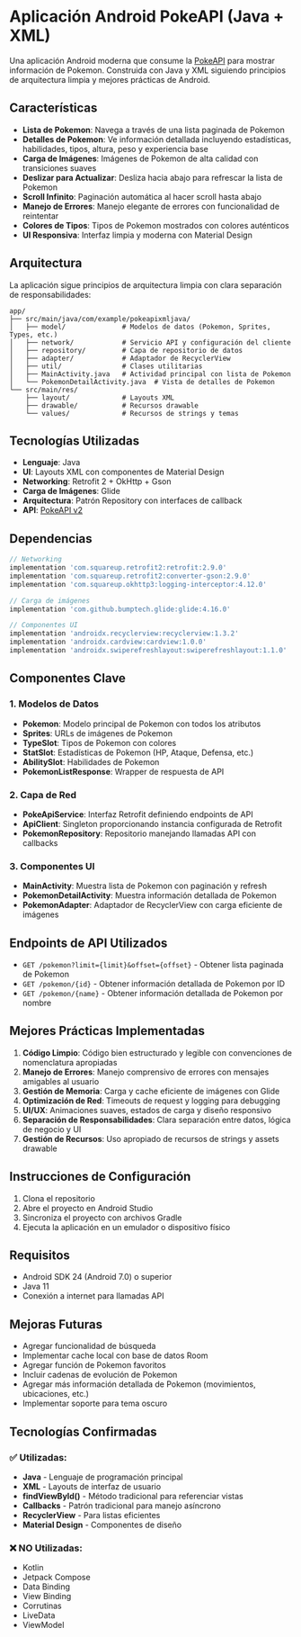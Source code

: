 # Aplicación Android PokeAPI (Java + XML)

Una aplicación Android moderna que consume la [PokeAPI](https://pokeapi.co/) para mostrar información de Pokemon. Construida con Java y XML siguiendo principios de arquitectura limpia y mejores prácticas de Android.

## Características

- **Lista de Pokemon**: Navega a través de una lista paginada de Pokemon
- **Detalles de Pokemon**: Ve información detallada incluyendo estadísticas, habilidades, tipos, altura, peso y experiencia base
- **Carga de Imágenes**: Imágenes de Pokemon de alta calidad con transiciones suaves
- **Deslizar para Actualizar**: Desliza hacia abajo para refrescar la lista de Pokemon
- **Scroll Infinito**: Paginación automática al hacer scroll hasta abajo
- **Manejo de Errores**: Manejo elegante de errores con funcionalidad de reintentar
- **Colores de Tipos**: Tipos de Pokemon mostrados con colores auténticos
- **UI Responsiva**: Interfaz limpia y moderna con Material Design

## Arquitectura

La aplicación sigue principios de arquitectura limpia con clara separación de responsabilidades:

```
app/
├── src/main/java/com/example/pokeapixmljava/
│   ├── model/              # Modelos de datos (Pokemon, Sprites, Types, etc.)
│   ├── network/            # Servicio API y configuración del cliente
│   ├── repository/         # Capa de repositorio de datos
│   ├── adapter/            # Adaptador de RecyclerView
│   ├── util/               # Clases utilitarias
│   ├── MainActivity.java   # Actividad principal con lista de Pokemon
│   └── PokemonDetailActivity.java  # Vista de detalles de Pokemon
└── src/main/res/
    ├── layout/             # Layouts XML
    ├── drawable/           # Recursos drawable
    └── values/             # Recursos de strings y temas
```

## Tecnologías Utilizadas

- **Lenguaje**: Java
- **UI**: Layouts XML con componentes de Material Design
- **Networking**: Retrofit 2 + OkHttp + Gson
- **Carga de Imágenes**: Glide
- **Arquitectura**: Patrón Repository con interfaces de callback
- **API**: [PokeAPI v2](https://pokeapi.co/api/v2/)

## Dependencias

```gradle
// Networking
implementation 'com.squareup.retrofit2:retrofit:2.9.0'
implementation 'com.squareup.retrofit2:converter-gson:2.9.0'
implementation 'com.squareup.okhttp3:logging-interceptor:4.12.0'

// Carga de imágenes
implementation 'com.github.bumptech.glide:glide:4.16.0'

// Componentes UI
implementation 'androidx.recyclerview:recyclerview:1.3.2'
implementation 'androidx.cardview:cardview:1.0.0'
implementation 'androidx.swiperefreshlayout:swiperefreshlayout:1.1.0'
```

## Componentes Clave

### 1. Modelos de Datos
- **Pokemon**: Modelo principal de Pokemon con todos los atributos
- **Sprites**: URLs de imágenes de Pokemon
- **TypeSlot**: Tipos de Pokemon con colores
- **StatSlot**: Estadísticas de Pokemon (HP, Ataque, Defensa, etc.)
- **AbilitySlot**: Habilidades de Pokemon
- **PokemonListResponse**: Wrapper de respuesta de API

### 2. Capa de Red
- **PokeApiService**: Interfaz Retrofit definiendo endpoints de API
- **ApiClient**: Singleton proporcionando instancia configurada de Retrofit
- **PokemonRepository**: Repositorio manejando llamadas API con callbacks

### 3. Componentes UI
- **MainActivity**: Muestra lista de Pokemon con paginación y refresh
- **PokemonDetailActivity**: Muestra información detallada de Pokemon
- **PokemonAdapter**: Adaptador de RecyclerView con carga eficiente de imágenes

## Endpoints de API Utilizados

- `GET /pokemon?limit={limit}&offset={offset}` - Obtener lista paginada de Pokemon
- `GET /pokemon/{id}` - Obtener información detallada de Pokemon por ID
- `GET /pokemon/{name}` - Obtener información detallada de Pokemon por nombre

## Mejores Prácticas Implementadas

1. **Código Limpio**: Código bien estructurado y legible con convenciones de nomenclatura apropiadas
2. **Manejo de Errores**: Manejo comprensivo de errores con mensajes amigables al usuario
3. **Gestión de Memoria**: Carga y cache eficiente de imágenes con Glide
4. **Optimización de Red**: Timeouts de request y logging para debugging
5. **UI/UX**: Animaciones suaves, estados de carga y diseño responsivo
6. **Separación de Responsabilidades**: Clara separación entre datos, lógica de negocio y UI
7. **Gestión de Recursos**: Uso apropiado de recursos de strings y assets drawable

## Instrucciones de Configuración

1. Clona el repositorio
2. Abre el proyecto en Android Studio
3. Sincroniza el proyecto con archivos Gradle
4. Ejecuta la aplicación en un emulador o dispositivo físico

## Requisitos

- Android SDK 24 (Android 7.0) o superior
- Java 11
- Conexión a internet para llamadas API

## Mejoras Futuras

- Agregar funcionalidad de búsqueda
- Implementar cache local con base de datos Room
- Agregar función de Pokemon favoritos
- Incluir cadenas de evolución de Pokemon
- Agregar más información detallada de Pokemon (movimientos, ubicaciones, etc.)
- Implementar soporte para tema oscuro

## Tecnologías Confirmadas

### ✅ **Utilizadas:**
- **Java** - Lenguaje de programación principal
- **XML** - Layouts de interfaz de usuario
- **findViewById()** - Método tradicional para referenciar vistas
- **Callbacks** - Patrón tradicional para manejo asíncrono
- **RecyclerView** - Para listas eficientes
- **Material Design** - Componentes de diseño

### ❌ **NO Utilizadas:**
- Kotlin
- Jetpack Compose
- Data Binding
- View Binding
- Corrutinas
- LiveData
- ViewModel 
